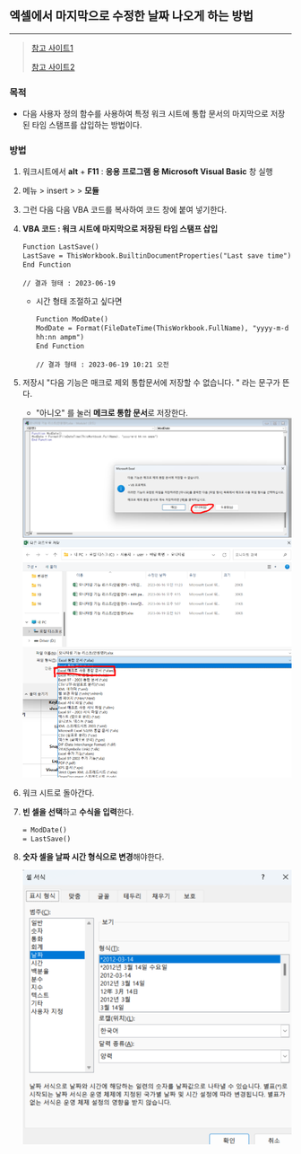 ## 엑셀에서 마지막으로 수정한 날짜 나오게 하는 방법

---

>  [참고 사이트1](https://www.rowshare.com/blog/tips/displaying-last-modification-time-in-excel/)
>
>  [참고 사이트2](https://ko.extendoffice.com/documents/excel/3507-excel-last-saved-timestamp.html)

### 목적

- 다음 사용자 정의 함수를 사용하여 특정 워크 시트에 통합 문서의 마지막으로 저장된 타임 스탬프를 삽입하는 방법이다. 

### 방법

1. 워크시트에서 **alt** + **F11** :  **응용 프로그램 용 Microsoft Visual Basic** 창 실행

2. 메뉴 > insert >  > **모듈**

3. 그런 다음 다음 VBA 코드를 복사하여 코드 창에 붙여 넣기한다. 

4. **VBA 코드 : 워크 시트에 마지막으로 저장된 타임 스탬프 삽입**

   ```vba
   Function LastSave()
   LastSave = ThisWorkbook.BuiltinDocumentProperties("Last save time")
   End Function
   
   // 결과 형태 : 2023-06-19
   ```

   - 시간 형태 조절하고 싶다면 

     ```vba
     Function ModDate()
     ModDate = Format(FileDateTime(ThisWorkbook.FullName), "yyyy-m-d hh:nn ampm")
     End Function
     
     // 결과 형태 : 2023-06-19 10:21 오전
     ```

5. 저장시 "다음 기능은 매크로 제외 통합문서에 저장할 수 없습니다. " 라는 문구가 뜬다. 

   - "아니오" 를 눌러 **메크로 통합 문서**로 저장한다. 

   <img src="./images/vba저장1.png" width="500">

   <img src="./images/vba저장2.png" width="500">

6. 워크 시트로 돌아간다. 

7.  **빈 셀을 선택**하고 **수식을 입력**한다.

    ```
    = ModDate()
    = LastSave()
    ```

8. **숫자 셀을 날짜 시간 형식으로 변경**해야한다.

   <img src="./images/vba저장3.png" width="500">







